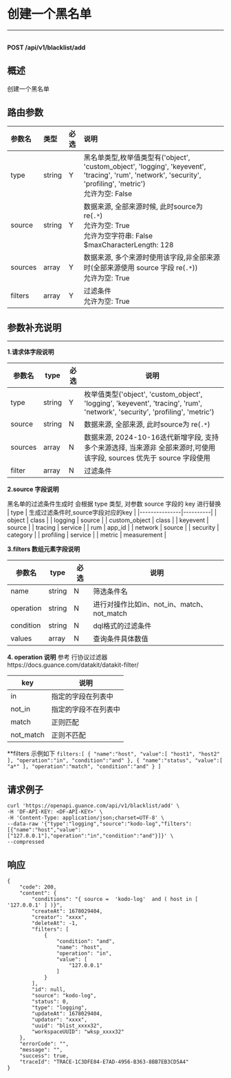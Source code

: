# 创建一个黑名单

---

<br />**POST /api/v1/blacklist/add**

## 概述
创建一个黑名单




## 路由参数

| 参数名        | 类型     | 必选   | 说明              |
|:-----------|:-------|:-----|:----------------|
| type | string | Y | 黑名单类型,枚举值类型有('object', 'custom_object', 'logging', 'keyevent', 'tracing', 'rum', 'network', 'security', 'profiling', 'metric')<br>允许为空: False <br> |
| source | string | Y | 数据来源, 全部来源时候, 此时source为 re(`.*`)<br>允许为空: True <br>允许为空字符串: False <br>$maxCharacterLength: 128 <br> |
| sources | array | Y | 数据来源, 多个来源时使用该字段,非全部来源时(全部来源使用 source 字段 re(`.*`))<br>允许为空: True <br> |
| filters | array | Y | 过滤条件<br>允许为空: True <br> |


## 参数补充说明

--------------
**1.请求体字段说明**

|  参数名        |   type  | 必选  |          说明          |
|---------------|----------|----|------------------------|
| type    |  string  |  Y | 枚举值类型('object', 'custom_object', 'logging', 'keyevent', 'tracing', 'rum', 'network', 'security', 'profiling', 'metric') |
| source  |  string  |  N | 数据来源, 全部来源, 此时source为 re(`.*`)|
| sources  |  array  |  N | 数据来源, 2024-10-16迭代新增字段, 支持多个来源选择, 当来源非 全部来源时,可使用该字段, sources 优先于 source 字段使用|
| filter    |  array  |  N | 过滤条件 |

**2.source 字段说明**

黑名单的过滤条件生成时 会根据 type 类型, 对参数 source 字段的 key 进行替换
|  type        |   生成过滤条件时,source字段对应的key  |
|---------------|----------|
| object    |  class  |
| logging    |  source  |
| custom_object    |  class  |
| keyevent    |  source  |
| tracing    |  service  |
| rum    |  app_id  |
| network    |  source  |
| security    |  category  |
| profiling    |  service  |
| metric    |  measurement  |


**3.filters 数组元素字段说明**

|  参数名        |   type  | 必选  |          说明          |
|---------------|----------|----|------------------------|
| name    |  string  |  N | 筛选条件名 |
| operation |  string  |  N | 进行对操作比如in、not_in、match、not_match|
| condition    |  string  |  N | dql格式的过滤条件 |
| values    |  array  |  N | 查询条件具体数值 |

**4. operation 说明**
参考 行协议过滤器https://docs.guance.com/datakit/datakit-filter/

|key|说明|
|---|----|
|in|指定的字段在列表中|
|not_in|指定的字段不在列表中|
|match|正则匹配|
|not_match|正则不匹配|


**filters 示例如下
    ```filters:[
           {
               "name":"host",
               "value":[
                   "host1", "host2"
               ],
               "operation":"in",
               "condition":"and"
           },
           {
               "name":"status",
               "value":[
                   "a*"
               ],
               "operation":"match",
               "condition":"and"
           }
       ]
    ```




## 请求例子
```shell
curl 'https://openapi.guance.com/api/v1/blacklist/add' \
-H 'DF-API-KEY: <DF-API-KEY>' \
-H 'Content-Type: application/json;charset=UTF-8' \
--data-raw '{"type":"logging","source":"kodo-log","filters":[{"name":"host","value":["127.0.0.1"],"operation":"in","condition":"and"}]}' \
--compressed
```




## 响应
```shell
{
    "code": 200,
    "content": {
        "conditions": "{ source =  'kodo-log'  and ( host in [ '127.0.0.1' ] )}",
        "createAt": 1678029404,
        "creator": "xxxx",
        "deleteAt": -1,
        "filters": [
            {
                "condition": "and",
                "name": "host",
                "operation": "in",
                "value": [
                    "127.0.0.1"
                ]
            }
        ],
        "id": null,
        "source": "kodo-log",
        "status": 0,
        "type": "logging",
        "updateAt": 1678029404,
        "updator": "xxxx",
        "uuid": "blist_xxxx32",
        "workspaceUUID": "wksp_xxxx32"
    },
    "errorCode": "",
    "message": "",
    "success": true,
    "traceId": "TRACE-1C3DFE84-E7AD-4956-B363-8BB7EB3CD5A4"
} 
```




